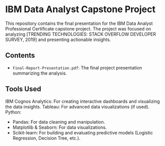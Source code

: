 # IBM Data Analyst Capstone Project

This repository contains the final presentation for the IBM Data Analyst Professional Certificate capstone project. The project was focused on analyzing [TRENDING TECHNOLOGIES: STACK OVERFLOW DEVELOPER SURVEY, 2019] and presenting actionable insights.

## Contents
- `Final-Report-Presentation.pdf`: The final project presentation summarizing the analysis.


## Tools Used
IBM Cognos Analytics: For creating interactive dashboards and visualizing the data insights.
Tableau: For advanced data visualizations (if used).
Python:
- Pandas: For data cleaning and manipulation.
- Matplotlib & Seaborn: For data visualizations.
- Scikit-learn: For building and evaluating predictive models (Logistic Regression, Decision Tree, etc.).

